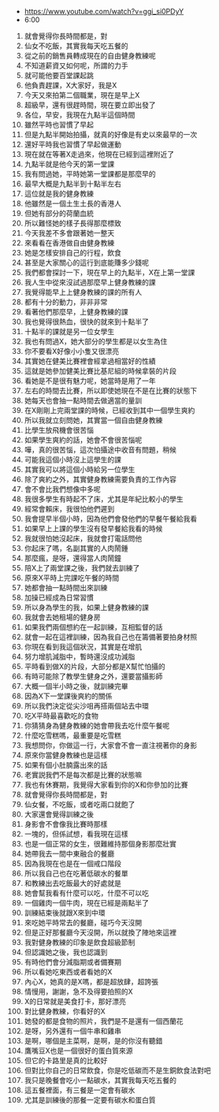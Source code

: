 - https://www.youtube.com/watch?v=ggi_si0PDyY
- 6:00

1. 就會覺得你長時間都是，對
1. 仙女不吃飯，其實我每天吃五餐的
1. 從之前的銷售員轉成現在的自由健身教練呢
1. 不知道薪資又如何呢，所謂的力手
1. 就可能他要百堂課起跳
1. 他負責趕課，X大家好，我是X
1. 今天又來拍第二個職業，現在是早上X
1. 超級早，還有很趕時間，現在要立即出發了
1. 各位，早安，我現在九點半這個時間
1. 雖然平時也習慣了早起
1. 但是九點半開始拍攝，就真的好像是有史以來最早的一次
1. 還好平時我也習慣了早起做運動
1. 現在就在等著X走過來，他現在已經到這裡附近了
1. 九點半就是他今天的第一堂課
1. 我有問過她，平時她第一堂課都是那麼早的
1. 最早大概是九點半到十點半左右
1. 這位就是我的健身教練
1. 他雖然是一個土生土長的香港人
1. 但她有部分的荷蘭血統
1. 所以難怪她的樣子長得那麼標致
1. 今天我差不多會跟著她一整天
1. 來看看在香港做自由健身教練
1. 她是怎樣安排自己的行程，飲食
1. 甚至是大家關心的這行到底能賺多少錢呢
1. 我們都會探討一下，現在早上的九點半，X在上第一堂課
1. 我人生中從來沒試過那麼早上健身教練的課
1. 我覺得能早上上健身教練的課的所有人
1. 都有十分的動力，非非非常
1. 看著他們那麼早，上健身教練的課
1. 我也覺得很熱血，很快的就來到十點半了
1. 十點半的課就是另一位女學生
1. 我也有問過X，她大部分的學生都是以女生為住
1. 你不要看X好像小小隻又很漂亮
1. 其實她在健美比賽裡會經拿過相當好的性績
1. 這就是她參加健美比賽比基尼組的時候拿裝的片段
1. 看她是不是很有魅力呢，她當時是用了一年
1. 左右的時間去比賽，所以即使她現在不是在比賽的狀態下
1. 她每天也會抽一點時間去做適當的量訓
1. 在X剛剛上完兩堂課的時候，已經收到其中一個學生爽約
1. 所以我就立刻問她，其實當一個自由健身教練
1. 比學生放飛機會很苦惱
1. 如果學生爽約的話，她會不會很苦惱呢
1. 嘩，真的很苦惱，這次怕攝途中收音有問題，稍候
1. 可能我這個小時沒上這學生的課
1. 其實我可以將這個小時給另一位學生
1. 除了爽約之外，其實健身教練需要負責的工作內容
1. 會不會比我們想像中多呢
1. 我很多學生有時起不了床，尤其是年紀比較小的學生
1. 經常會賴床，我很怕他們遲到
1. 我會提早半個小時，因為他們會發他們的早餐午餐給我看
1. 如果早上上課的學生沒有發早餐給我看的時候
1. 我就很怕她沒起床，我就會打電話問他
1. 你起床了嗎，名副其實的人肉鬧鍾
1. 那麼瘋，是呀，還得當人肉鬧鐘
1. 陪X上了兩堂課之後，我們就去訓練了
1. 原來X平時上完課吃午餐的時間
1. 她都會抽一點時間出來訓練
1. 加操已經成為日常習慣
1. 所以身為學生的我，如果上健身教練的課
1. 我就會去她租場的健身房
1. 如果我們兩個想約在一起訓練，互相監督的話
1. 就會一起在這裡訓練，因為我自己也在籌備著要拍身材照
1. 你現在看到我這個狀況，其實是在增肌
1. 努力增肌減脂中，暫時還沒成功減脂
1. 平時看到做X的片段，大部分都是X幫忙怕攝的
1. 有時可能除了教學生健身之外，還要當攝影師
1. 大概一個半小時之後，就訓練完畢
1. 因為X下一堂課後爽約的關係
1. 所以我們決定從尖沙咀再搭兩個站去中環
1. 吃X平時最喜歡吃的食物
1. 你猜猜身為健身教練的她會帶我去吃什麼午餐呢
1. 什麼吃雪糕嗎，最重要是吃雪糕
1. 我想問你，你做這一行，大家會不會一直注視著你的身影
1. 原來你當健身教練也是這樣
1. 如果有個小肚腩露出來的話
1. 老實説我們不是每次都是比賽的狀態嘛
1. 我也有休賽期，我覺得大家看到你的X和你參加的比賽
1. 就會覺得你長時間都是，對
1. 仙女餐，不吃飯，或者吃兩口就飽了
1. 大家還會覺得訓練之後
1. 身影會不會像我比賽時那樣
1. 一塊的，但係試想，看我現在這樣
1. 也是一個正常的女生，很難維持那個身影那麼壯實
1. 她帶我去一間中東融合的餐廳
1. 因為我現在也是在一個戒口階段
1. 所以我自己也在吃著低碳水的餐單
1. 和教練出去吃飯最大的好處就是
1. 她會幫我看有什麼可以吃，什麼不可以吃
1. 一個雞肉一個牛肉，現在已經是兩點半了
1. 訓練結束後就跟X來到中環
1. 來吃她平時常去的餐廳，碰巧今天沒開
1. 但是正好那餐廳今天沒開，所以就換了陣地來這裡
1. 我對健身教練的印象是飲食超級節制
1. 但認識她之後，我也認識到
1. 有時他們會分減脂期或者備賽期
1. 所以看她吃東西或者看她的X
1. 內心X，她真的是X嗎，都是超放肆，超誇張
1. 情慢用，謝謝，急不及得要拍照的X
1. X的日常就是美食打卡，那好漂亮
1. 對比健身教練，你看好的X
1. 她發的都是食物的照片，我們是不是還有一個西蘭花
1. 是呀，另外還有一個牛串和雞串
1. 是啊，哪個是主菜啊，是啊，是的你沒有聽錯
1. 鷹嘴豆X也是一個很好的蛋白質來源
1. 但它的卡路里是真的比較好
1. 但對比你自己的日常飲食，你是吃低碳而不是生銅飲食法對吧
1. 我只是晚餐會吃小一點碳水，其實我每天吃五餐的
1. 這五餐裡面，有三餐是一定會有碳水
1. 尤其是訓練後的那餐一定要有碳水和蛋白質
